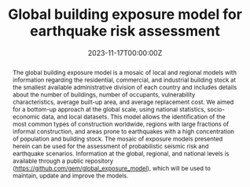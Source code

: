---
title: "Global building exposure model for earthquake risk assessment"
authors:
- Catalina Yepes-Estrada
- Alejandro Calderon
- Catarina Costa
- Helen Crowley
- Jamal Dabbeek
- Maria Camila Hoyos
- Luis Martins
- admin
- Anirudh Rao
- Vitor Silva
date: "2023-11-17T00:00:00Z"
doi: "10.1177/87552930231194048"

# Schedule page publish date (NOT publication's date).
publishDate: "2023-12-21T00:00:00Z"

# Publication type.
# Accepts a single type but formatted as a YAML list (for Hugo requirements).
# Enter a publication type from the CSL standard.
publication_types: ["article-journal"]

# Publication name and optional abbreviated publication name.
publication: "*Earthquake Spectra, 39*(4)"
publication_short: ""

abstract: 'The global building exposure model is a mosaic of local and regional models with information regarding the residential, commercial, and industrial building stock at the smallest available administrative division of each country and includes details about the number of buildings, number of occupants, vulnerability characteristics, average built-up area, and average replacement cost. We aimed for a bottom-up approach at the global scale, using national statistics, socio-economic data, and local datasets. This model allows the identification of the most common types of construction worldwide, regions with large fractions of informal construction, and areas prone to earthquakes with a high concentration of population and building stock. The mosaic of exposure models presented herein can be used for the assessment of probabilistic seismic risk and earthquake scenarios. Information at the global, regional, and national levels is available through a public repository (https://github.com/gem/global_exposure_model), which will be used to maintain, update and improve the models.'

# Summary. An optional shortened abstract.
summary: ''

tags:
 - exposure modeling
 - global earthquake model

featured: false

# links:
# - name: ""
#   url: ""
url_pdf: 'https://journals.sagepub.com/doi/full/10.1177/87552930231194048'
url_code: ''
url_dataset: 'https://github.com/gem/global_exposure_model'
url_poster: ''
url_project: ''
url_slides: ''
url_source: ''
url_video: ''

# Featured image
# To use, add an image named `featured.jpg/png` to your page's folder. 
image:
  caption: ''
  focal_point: ""
  preview_only: false

# Associated Projects (optional).
#   Associate this publication with one or more of your projects.
#   Simply enter your project's folder or file name without extension.
#   E.g. `internal-project` references `content/project/internal-project/index.md`.
#   Otherwise, set `projects: []`.
projects: []

# Slides (optional).
#   Associate this publication with Markdown slides.
#   Simply enter your slide deck's filename without extension.
#   E.g. `slides: "example"` references `content/slides/example/index.md`.
#   Otherwise, set `slides: ""`.
slides: ""
---